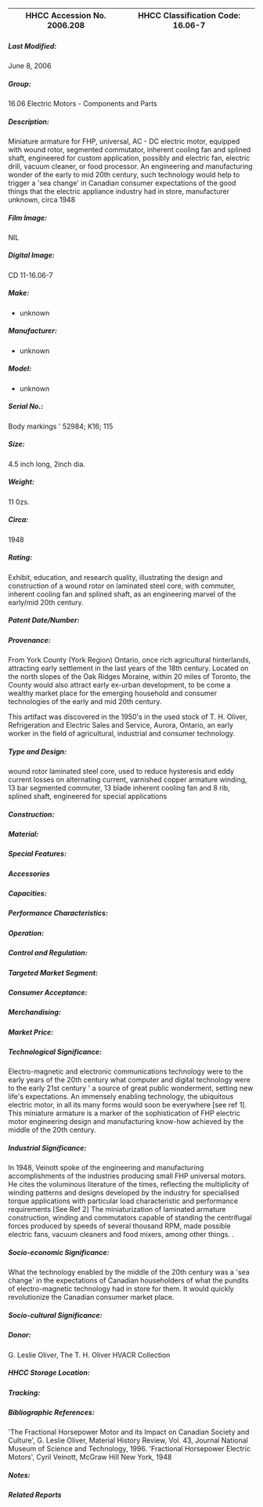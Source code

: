 | **HHCC Accession No. 2006.208** |**HHCC Classification Code:  16.06-7**|
| ----------- | ----------- |

##### Last Modified:
June 8, 2006

##### Group:
16.06 Electric Motors - Components and Parts

##### Description:
Miniature armature for FHP, universal, AC - DC electric motor, equipped with wound rotor, segmented commutator, inherent cooling fan and splined shaft,  engineered for custom application, possibly and electric fan, electric drill, vacuum cleaner, or food processor. An engineering and manufacturing wonder of the early to mid 20th century, such technology would help to trigger a 'sea change' in Canadian consumer expectations of the good things that the electric appliance industry had in store, manufacturer unknown, circa 1948

##### Film Image:
NIL

##### Digital Image:
CD 11-16.06-7

##### Make:
- unknown

##### Manufacturer:
- unknown

##### Model:
- unknown

##### Serial No.:
Body markings ' 52984; K16; 115

##### Size:
4.5 inch long, 2inch dia.

##### Weight:
11 0zs.

##### Circa:
1948

##### Rating:
Exhibit, education, and research quality, illustrating the design and construction of a wound rotor on laminated steel core, with commuter, inherent cooling fan and splined shaft, as an engineering marvel of the early/mid 20th century.

##### Patent Date/Number:


##### Provenance:
From York County (York Region) Ontario, once rich agricultural hinterlands, attracting early settlement in the last years of the 18th century. Located on the north slopes of the Oak Ridges Moraine, within 20 miles of Toronto, the County would also attract early ex-urban development, to be come a wealthy market place for the emerging household and consumer technologies of the early and mid 20th century. 

This artifact was discovered in the 1950's in the used stock of T. H. Oliver, Refrigeration and Electric Sales and Service, Aurora, Ontario, an early worker in the field of agricultural, industrial and consumer technology.

##### Type and Design:
wound rotor 
laminated steel core, used to reduce hysteresis and eddy current losses on alternating current,
varnished copper armature winding, 
13 bar segmented commuter, 
13 blade inherent cooling fan and 
8 rib, splined shaft, engineered for special applications

##### Construction:


##### Material:


##### Special Features:


##### Accessories


##### Capacities:


##### Performance Characteristics:


##### Operation:


##### Control and Regulation:


##### Targeted Market Segment:


##### Consumer Acceptance:


##### Merchandising:


##### Market Price:


##### Technological Significance:
Electro-magnetic  and electronic communications technology were to the early years of the 20th century what computer and digital technology were  to the early 21st century ' a source of great public wonderment, setting new life's expectations.
An immensely enabling technology, the ubiquitous electric motor, in all its many forms would soon be everywhere [see ref 1]. 
This miniature armature is a marker of the sophistication of FHP electric motor engineering design and manufacturing know-how achieved by the middle of the 20th century.

##### Industrial Significance:
In 1948, Veinott spoke of the engineering and manufacturing accomplishments of the industries producing small FHP universal motors. He cites the voluminous literature of the times, reflecting the multiplicity of winding patterns and designs developed by the industry for specialised torque applications with particular load characteristic and performance requirements [See Ref 2]
The miniaturization of laminated armature construction, winding and commutators  capable of standing the centrifugal forces produced by speeds of several thousand RPM, made possible electric fans, vacuum cleaners and food mixers, among other things.     .

##### Socio-economic Significance:
What the technology enabled by the middle of the 20th century was a 'sea change' in the expectations of Canadian householders of what the pundits of electro-magnetic technology had in store for them. It would quickly revolutionize the Canadian consumer market place.

##### Socio-cultural Significance:


##### Donor:
G. Leslie Oliver, The T. H. Oliver HVACR Collection

##### HHCC Storage Location:


##### Tracking:


##### Bibliographic References:
'The Fractional Horsepower Motor and its Impact on Canadian Society and Culture', G. Leslie Oliver, Material History Review, Vol. 43, Journal National Museum of Science and Technology, 1996.
'Fractional Horsepower Electric Motors', Cyril Veinott, McGraw Hill New York, 1948

##### Notes:


##### Related Reports

